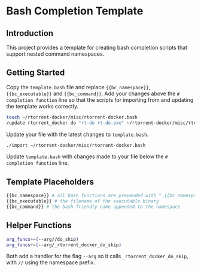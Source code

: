 Bash Completion Template
========================

Introduction
------------

This project provides a template for creating bash completion scripts
that support nested command namespaces.


Getting Started
---------------

Copy the `template.bash` file and replace `{{bc_namespace}}`, `{{bc_executable}}` and
`{{bc_command}}`. Add your changes above the `# completion function`
line so that the scripts for importing from and updating the template
works correctly.

```bash
touch ~/rtorrent-docker/misc/rtorrent-docker.bash
/update rtorrent_docker do "rt-do rt-do.exe" ~/rtorrent-docker/misc/rtorrent-docker.bash 
```

Update your file with the latest changes to `template.bash`.

```bash
./import ~/rtorrent-docker/misc/rtorrent-docker.bash
```

Update `template.bash` with changes made to your file below the `#
completion function` line.


Template Placeholders
---------------------

```bash
{{bc_namespace}} # all bash functions are prepended with "_{{bc_namespace}}_"
{{bc_executable}} # the filename of the executable binary
{{bc_command}} # the bash-friendly name appended to the namespace
```

Helper Functions
----------------

```bash
arg_funcs+=(--arg//do_skip)
arg_funcs+=(--arg/_rtorrent_docker_do_skip)
```

Both add a handler for the flag `--arg` so it calls `_rtorrent_docker_do_skip`, with `//` using the namespace prefix.
